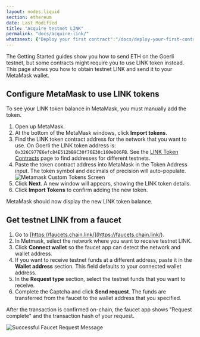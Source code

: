 ```yaml
---
layout: nodes.liquid
section: ethereum
date: Last Modified
title: "Acquire testnet LINK"
permalink: "docs/acquire-link/"
whatsnext: {"Deploy your first contract":"/docs/deploy-your-first-contract/"}
---
```


The Getting Started guides show you how to send ETH on the Goerli testnet, but some contracts might require you to use LINK token instead. This page shows you how to obtain testnet LINK and send it to your MetaMask wallet.


## Configure MetaMask to use LINK tokens

To see your LINK token balance in MetaMask, you must manually add the token.

1. Open up MetaMask.
1. At the bottom of the MetaMask windows, click **Import tokens**.
1. Find the LINK token contract address for the network that you want to use. On Goerli the LINK token address is: `0x326C977E6efc84E512bB9C30f76E30c160eD06FB`. See the [LINK Token Contracts](/docs/link-token-contracts/) page to find addresses for different testnets.
1. Paste the token contract address into MetaMask in the Token Address input. The token symbol and decimals of precision will auto-populate.
    ![Metamask Custom Tokens Screen](/images/getting-started/metamaskImportTokens.webp)
1. Click **Next**. A new window will appears, showing the LINK token details.
1. Click **Import Tokens** to confirm adding the new token.

MetaMask should now display the new LINK token balance.

## Get testnet LINK from a faucet

1. Go to [https://faucets.chain.link/](https://faucets.chain.link/).
1. In Metmask, select the network where you want to receive testnet LINK.
1. Click **Connect wallet** so the faucet app can detect the network and wallet address.
1. If you want to receive testnet funds at a different address, paste it in the **Wallet address** section. This field defaults to your connected wallet address.
1. In the **Request type** section, select the testnet funds that you want to receive.
1. Complete the Captcha and click **Send request**. The funds are transferred from the faucet to the wallet address that you specified.

After the transaction is confirmed on-chain, the faucet app shows "Request complete" and the transaction hash of your request.

![Successful Faucet Request Message](/files/faucet-success.png)
